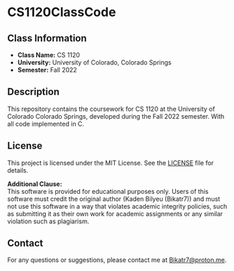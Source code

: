 # CS1120ClassCode

## Class Information
- **Class Name:** CS 1120
- **University:** University of Colorado, Colorado Springs
- **Semester:** Fall 2022

## Description
This repository contains the coursework for CS 1120 at the University of Colorado Colorado Springs, developed during the Fall 2022 semester. With all code implemented in C.

## License
This project is licensed under the MIT License. See the [LICENSE](LICENSE.md) file for details.

**Additional Clause:**  
This software is provided for educational purposes only. Users of this software must credit the original author (Kaden Bilyeu (Bikatr7)) and must not use this software in a way that violates academic integrity policies, such as submitting it as their own work for academic assignments or any similar violation such as plagiarism.

## Contact
For any questions or suggestions, please contact me at [Bikatr7@proton.me](mailto:Bikatr7@proton.me).
